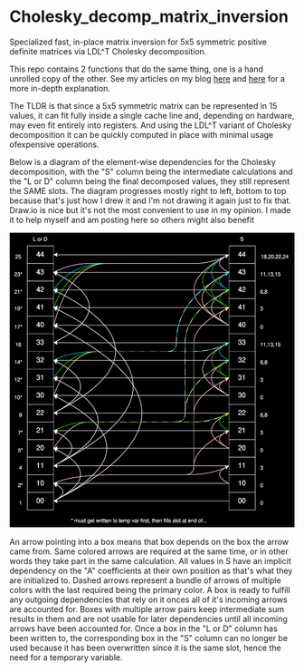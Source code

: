 # Cholesky_decomp_matrix_inversion
Specialized fast, in-place matrix inversion for 5x5 symmetric positive definite 
matrices via LDL^T Cholesky decomposition.

This repo contains 2 functions that do the same thing, one is a hand unrolled 
copy of the other. See my articles on my blog 
[here](https://silicon42.github.io/blog/inverting_matrices_in_place) and 
[here](https://silicon42.github.io/blog/inverting_matrices_in_place_addenda) 
for a more in-depth explanation.

The TLDR is that since a 5x5 symmetric matrix can be represented in 
15 values, it can fit fully inside a single cache line and, depending on hardware,
may even fit entirely into registers. And using the LDL^T variant of Cholesky 
decomposition it can be quickly computed in place with minimal usage ofexpensive 
operations.

Below is a diagram of the element-wise dependencies for the Cholesky decomposition,
with the "S" column being the intermediate calculations and the "L or D" column 
being the final decomposed values, they still represent the SAME slots. The 
diagram progresses mostly right to left, bottom to top because that's just how I 
drew it and I'm not drawing it again just to fix that. Draw.io is nice but it's 
not the most convenient to use in my opinion. I made it to help myself and am
posting here so others might also benefit

![cholesky decomposition dependency graph](./cholesky%20decomp%20dependency.svg)

An arrow pointing into a box means that box depends on the box the arrow came from. 
Same colored arrows are required at the same time, or in other words they take part 
in the same calculation. All values in S have an implicit dependency on the "A" 
coefficients at their own position as that's what they are initialized to. Dashed 
arrows represent a bundle of arrows of multiple colors with the last required being 
the primary color. A box is ready to fulfill any outgoing dependencies that rely 
on it onces all of it's incoming arrows are accounted for. Boxes with multiple 
arrow pairs keep intermediate sum results in them and are not usable for later 
dependencies until all incoming arrows have been accounted for. Once a box in the 
"L or D" column has been written to, the corresponding box in the "S" column can 
no longer be used because it has been overwritten since it is the same slot, hence 
the need for a temporary variable.
